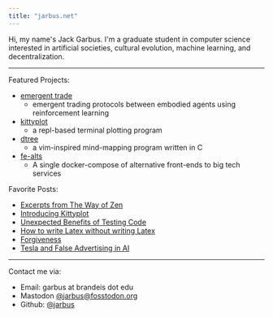 ```yaml
---
title: "jarbus.net"
---
```

Hi, my name's Jack Garbus. I'm a graduate student in computer science interested in artificial societies, cultural evolution, machine learning, and decentralization.
<hr>

Featured Projects:

- [emergent trade](https://direct.mit.edu/artl/article-abstract/doi/10.1162/artl_a_00423/119154/Emergent-Resource-Exchange-and-Tolerated-Theft)
    - emergent trading protocols between embodied agents using reinforcement learning
- [kittyplot](https://github.com/jarbus/kittyplot)
    - a repl-based terminal plotting program
- [dtree](https://github.com/jarbus/dtree)
    - a vim-inspired mind-mapping program written in C
- [fe-alts](https://github.com/jarbus/fe-alts)
    - A single docker-compose of alternative front-ends to big tech services


Favorite Posts:

- [Excerpts from The Way of Zen](/content/blog/the-way-of-zen)
- [Introducing Kittyplot](blog/introducing-kittyplot)
- [Unexpected Benefits of Testing Code](blog/unexpected-benefits-of-testing)
- [How to write Latex without writing Latex](blog/write-latex-without-latex)
- [Forgiveness](blog/forgiveness)
- [Tesla and False Advertising in AI](blog/tesla-and-false-advertising-in-ai)

<hr>

Contact me via:
* Email: garbus at brandeis dot edu
* Mastodon [@jarbus@fosstodon.org](https://fosstodon.org/@jarbus)
* Github: [@jarbus](https://github.com/jarbus)
